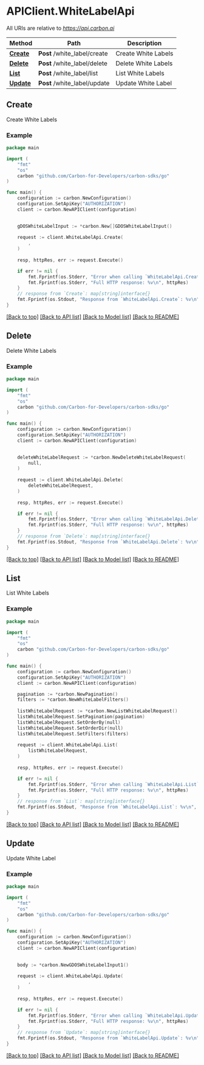 # APIClient.WhiteLabelApi

All URIs are relative to *https://api.carbon.ai*

Method | Path | Description
------------- | ------------- | -------------
[**Create**](WhiteLabelApi.md#Create) | **Post** /white_label/create | Create White Labels
[**Delete**](WhiteLabelApi.md#Delete) | **Post** /white_label/delete | Delete White Labels
[**List**](WhiteLabelApi.md#List) | **Post** /white_label/list | List White Labels
[**Update**](WhiteLabelApi.md#Update) | **Post** /white_label/update | Update White Label



## Create

Create White Labels

### Example

```go
package main

import (
    "fmt"
    "os"
    carbon "github.com/Carbon-for-Developers/carbon-sdks/go"
)

func main() {
    configuration := carbon.NewConfiguration()
    configuration.SetApiKey("AUTHORIZATION")
    client := carbon.NewAPIClient(configuration)

    
    gDOSWhiteLabelInput := *carbon.New[]GDOSWhiteLabelInput()
    
    request := client.WhiteLabelApi.Create(
        ,
    )
    
    resp, httpRes, err := request.Execute()

    if err != nil {
        fmt.Fprintf(os.Stderr, "Error when calling `WhiteLabelApi.Create``: %v\n", err)
        fmt.Fprintf(os.Stderr, "Full HTTP response: %v\n", httpRes)
    }
    // response from `Create`: map[string]interface{}
    fmt.Fprintf(os.Stdout, "Response from `WhiteLabelApi.Create`: %v\n", resp)
}
```

[[Back to top]](#) [[Back to API list]](../README.md#documentation-for-api-endpoints)
[[Back to Model list]](../README.md#documentation-for-models)
[[Back to README]](../README.md)


## Delete

Delete White Labels

### Example

```go
package main

import (
    "fmt"
    "os"
    carbon "github.com/Carbon-for-Developers/carbon-sdks/go"
)

func main() {
    configuration := carbon.NewConfiguration()
    configuration.SetApiKey("AUTHORIZATION")
    client := carbon.NewAPIClient(configuration)

    
    deleteWhiteLabelRequest := *carbon.NewDeleteWhiteLabelRequest(
        null,
    )
    
    request := client.WhiteLabelApi.Delete(
        deleteWhiteLabelRequest,
    )
    
    resp, httpRes, err := request.Execute()

    if err != nil {
        fmt.Fprintf(os.Stderr, "Error when calling `WhiteLabelApi.Delete``: %v\n", err)
        fmt.Fprintf(os.Stderr, "Full HTTP response: %v\n", httpRes)
    }
    // response from `Delete`: map[string]interface{}
    fmt.Fprintf(os.Stdout, "Response from `WhiteLabelApi.Delete`: %v\n", resp)
}
```

[[Back to top]](#) [[Back to API list]](../README.md#documentation-for-api-endpoints)
[[Back to Model list]](../README.md#documentation-for-models)
[[Back to README]](../README.md)


## List

List White Labels

### Example

```go
package main

import (
    "fmt"
    "os"
    carbon "github.com/Carbon-for-Developers/carbon-sdks/go"
)

func main() {
    configuration := carbon.NewConfiguration()
    configuration.SetApiKey("AUTHORIZATION")
    client := carbon.NewAPIClient(configuration)

    pagination := *carbon.NewPagination()
    filters := *carbon.NewWhiteLabelFilters()
    
    listWhiteLabelRequest := *carbon.NewListWhiteLabelRequest()
    listWhiteLabelRequest.SetPagination(pagination)
    listWhiteLabelRequest.SetOrderBy(null)
    listWhiteLabelRequest.SetOrderDir(null)
    listWhiteLabelRequest.SetFilters(filters)
    
    request := client.WhiteLabelApi.List(
        listWhiteLabelRequest,
    )
    
    resp, httpRes, err := request.Execute()

    if err != nil {
        fmt.Fprintf(os.Stderr, "Error when calling `WhiteLabelApi.List``: %v\n", err)
        fmt.Fprintf(os.Stderr, "Full HTTP response: %v\n", httpRes)
    }
    // response from `List`: map[string]interface{}
    fmt.Fprintf(os.Stdout, "Response from `WhiteLabelApi.List`: %v\n", resp)
}
```

[[Back to top]](#) [[Back to API list]](../README.md#documentation-for-api-endpoints)
[[Back to Model list]](../README.md#documentation-for-models)
[[Back to README]](../README.md)


## Update

Update White Label

### Example

```go
package main

import (
    "fmt"
    "os"
    carbon "github.com/Carbon-for-Developers/carbon-sdks/go"
)

func main() {
    configuration := carbon.NewConfiguration()
    configuration.SetApiKey("AUTHORIZATION")
    client := carbon.NewAPIClient(configuration)

    
    body := *carbon.NewGDOSWhiteLabelInput1()
    
    request := client.WhiteLabelApi.Update(
        ,
    )
    
    resp, httpRes, err := request.Execute()

    if err != nil {
        fmt.Fprintf(os.Stderr, "Error when calling `WhiteLabelApi.Update``: %v\n", err)
        fmt.Fprintf(os.Stderr, "Full HTTP response: %v\n", httpRes)
    }
    // response from `Update`: map[string]interface{}
    fmt.Fprintf(os.Stdout, "Response from `WhiteLabelApi.Update`: %v\n", resp)
}
```

[[Back to top]](#) [[Back to API list]](../README.md#documentation-for-api-endpoints)
[[Back to Model list]](../README.md#documentation-for-models)
[[Back to README]](../README.md)

